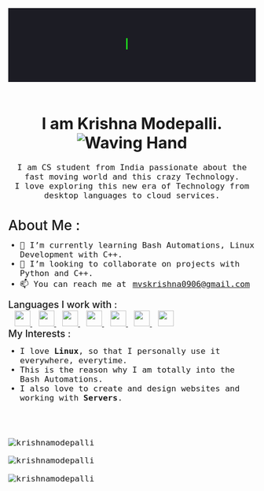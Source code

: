
<style>
  @import url('https://fonts.googleapis.com/css2?family=Roboto+Mono&display=swap');
  h1 {
    font-size: 2.3em;
    font-weight: 700;
  }
  h2 {
    margin: auto;
    padding: auto;
  }
  p, ul li {
    font-size: 1.18em;
    font-family: 'Roboto Mono', monospace;
  }
  a {
    margin-left: .8rem;
  }
</style>

<div align="center">
  <img src="./gh.gif" alt="Welcome Image"> <br><br>

  <h1>
  I am Krishna Modepalli. <img src="https://raw.githubusercontent.com/rahulbanerjee26/githubProfileReadmeGenerator/main/gifs/wave.gif" alt="Waving Hand" width="50px">
  </h1>
  <p>
    I am CS student from India passionate about the fast moving world and this crazy Technology. <br>
    I love exploring this new era of Technology from desktop languages to cloud services.
  </p>


</div>

<!-- ![visitors](https://komarev.com/ghpvc/?username=krishnamodepalli&label=Profile%20views&color=0e75b6&style=flat) -->
<br>

<h2 style="font-size: 2em;font-weight: 500;">About Me :</h2>
<ul>
  <li> 🌱 I’m currently learning Bash Automations, Linux Development with C++. </li>
  <li> 👯 I’m looking to collaborate on projects with Python and C++. </li>
  <li> 📫 You can reach me at<a href="mailto:mvskrishnamodepalli0906@gmail.com">mvskrishna0906@gmail.com</a></li>
</ul>

<h2 style="font-size: 1.4em;font-weight: 500;">Languages I work with :</h2>
<a href= https://github.com/krishnamodepalli?tab=repositories&q=&type=&language=bash&sort= > <img width ='32px' height='32px' src ='https://raw.githubusercontent.com/rahulbanerjee26/githubAboutMeGenerator/main/icons/bash.svg'> </a>
<a href= https://github.com/krishnamodepalli?tab=repositories&q=&type=&language=c&sort= > <img width ='32px' height='32px' src ='https://raw.githubusercontent.com/rahulbanerjee26/githubAboutMeGenerator/main/icons/c.svg'> </a>
<a href= https://github.com/krishnamodepalli?tab=repositories&q=&type=&language=cpp&sort= > <img width ='32px' height='32px' src ='https://raw.githubusercontent.com/rahulbanerjee26/githubAboutMeGenerator/main/icons/cpp.svg'> </a>
<a href= https://github.com/krishnamodepalli?tab=repositories&q=&type=&language=java&sort= > <img width ='32px' height='32px' src ='https://raw.githubusercontent.com/rahulbanerjee26/githubAboutMeGenerator/main/icons/java.svg'> </a>
<a href= https://github.com/krishnamodepalli?tab=repositories&q=&type=&language=python&sort= > <img width ='32px' height='32px' src ='https://raw.githubusercontent.com/rahulbanerjee26/githubAboutMeGenerator/main/icons/python.svg'> </a>
<a href= https://github.com/krishnamodepalli?tab=repositories&q=&type=&language=html&sort= > <img width ='32px' height='32px' src ='https://raw.githubusercontent.com/rahulbanerjee26/githubAboutMeGenerator/main/icons/html.svg'> </a>
<a href= https://github.com/krishnamodepalli?tab=repositories&q=&type=&language=css&sort= > <img width ='32px' height='32px' src ='https://raw.githubusercontent.com/rahulbanerjee26/githubAboutMeGenerator/main/icons/css.svg'> </a>

<br>

<h2 style="font-size: 1.4em;font-weight: 500;">My Interests :</h2>
<ul>
  <li> I love <b>Linux</b>, so that I personally use it everywhere, everytime. </li>
  <li> This is the reason why I am totally into the Bash Automations. </li>
  <li> I also love to create and design websites and working with <b>Servers</b>. </li>
</ul>

<br><br>

<p><img align="center" src="https://github-readme-stats.vercel.app/api/top-langs?username=krishnamodepalli&show_icons=true&theme=tokyonight&locale=en&layout=compact" alt="krishnamodepalli" /></p>

<p><img align="center" src="https://github-readme-stats.vercel.app/api?username=krishnamodepalli&show_icons=true&theme=tokyonight&locale=en" alt="krishnamodepalli" /></p>

<p><img align="center" src="https://github-readme-streak-stats.herokuapp.com/?user=krishnamodepalli&theme=dark" alt="krishnamodepalli" /></p>

